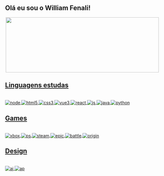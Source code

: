 ## Olá eu sou o William Fenali!
<div align="center">
  <a href="https://github.com/williamfenali">
  <img height="180em" width="500em" src="https://github-readme-stats.vercel.app/api?username=williamfenali&show_icons=true&theme=dracula&include_all_commits=true&count_private=true"/>
</div>

## Linguagens estudas
<div style="display: inline_block"><br>
  <img align="center" alt="node" src="https://img.shields.io/badge/Node.js-43853D?style=for-the-badge&logo=node.js&logoColor=white"/>
  <img align="center" alt="html5" src="https://img.shields.io/badge/HTML5-E34F26?style=for-the-badge&logo=html5&logoColor=white"/>
  <img align="center" alt="css3" src="https://img.shields.io/badge/CSS3-1572B6?style=for-the-badge&logo=css3&logoColor=white"/>
  <img align="center" alt="vue3" src="https://img.shields.io/badge/Vue.js-35495E?style=for-the-badge&logo=vue.js&logoColor=4FC08D"/>
  <img align="center" alt="react" src="https://img.shields.io/badge/-ReactJs-61DAFB?logo=react&logoColor=white&style=for-the-badge"/>
  <img align="center" alt="js" src="https://img.shields.io/badge/JavaScript-F7DF1E?style=for-the-badge&logo=javascript&logoColor=black"/>
  <img align="center" alt="java" src="https://img.shields.io/badge/Java-ED8B00?style=for-the-badge&logo=java&logoColor=white"/>
  <img align="center" alt="python" src="https://img.shields.io/badge/Python-14354C?style=for-the-badge&logo=python&logoColor=white"/>
</div>

## Games
<div style="display: inline_block"><br>
  <img align="center" alt="xbox" src="https://img.shields.io/badge/Xbox-107C10?style=for-the-badge&logo=xbox&logoColor=white"/>
  <img align="center" alt="ps" src="https://img.shields.io/badge/PlayStation-003791?style=for-the-badge&logo=playstation&logoColor=white"/>
  <img align="center" alt="steam" src="https://img.shields.io/badge/Steam-000000?style=for-the-badge&logo=steam&logoColor=white"/>
  <img align="center" alt="epic" src="https://img.shields.io/badge/Epic%20Games-313131?style=for-the-badge&logo=Epic%20Games&logoColor=white"/>
  <img align="center" alt="battle" src="https://img.shields.io/badge/Battle.net-000?style=for-the-badge&logo=battle.net&logoColor=148EFF"/>
  <img align="center" alt="origin" src="https://img.shields.io/badge/Origin-148EFF?style=for-the-badge&logo=origin&logoColor=white"/>
</div>

## Design
<div style="display: inline_block"><br>
  <img align="center" alt="ai" src="https://img.shields.io/badge/Adobe%20Illustrator-FF9A00?style=for-the-badge&logo=adobe%20illustrator&logoColor=white"/>
  <img align="center" alt="ap" src="https://img.shields.io/badge/Adobe%20Photoshop-31A8FF?style=for-the-badge&logo=Adobe%20Photoshop&logoColor=black"/>
</div>
